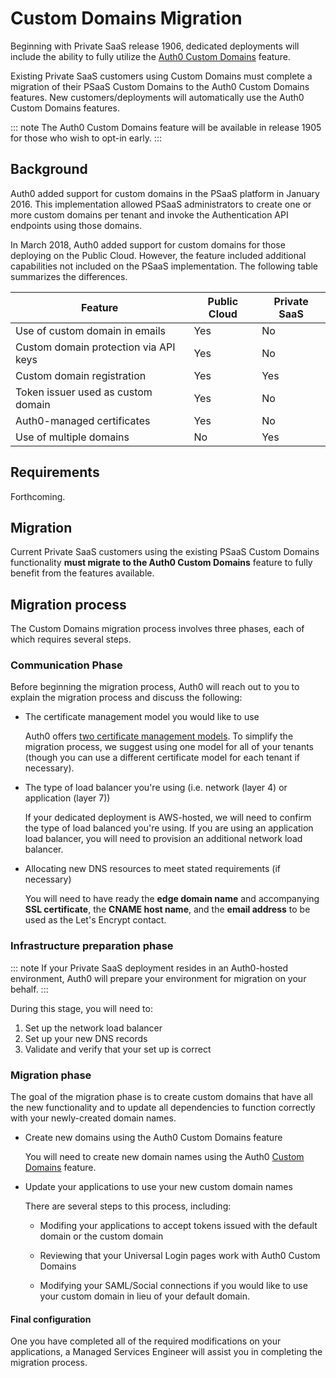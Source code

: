 # Custom Domains Migration

Beginning with Private SaaS release 1906, dedicated deployments will include the ability to fully utilize the [Auth0 Custom Domains](/custom-domains) feature.

Existing Private SaaS customers using Custom Domains must complete a migration of their PSaaS Custom Domains to the Auth0 Custom Domains features. New customers/deployments will automatically use the Auth0 Custom Domains features.

::: note
The Auth0 Custom Domains feature will be available in release 1905 for those who wish to opt-in early.
:::

## Background

Auth0 added support for custom domains in the PSaaS platform in January 2016. This implementation allowed PSaaS administrators to create one or more custom domains per tenant and invoke the Authentication API endpoints using those domains.

In March 2018, Auth0 added support for custom domains for those deploying on the Public Cloud. However, the feature included additional capabilities not included on the PSaaS implementation. The following table summarizes the differences.

| Feature | Public Cloud | Private SaaS |
| - | - | - |
| Use of custom domain in emails | Yes | No |
| Custom domain protection via API keys | Yes | No |
| Custom domain registration | Yes | Yes |
| Token issuer used as custom domain | Yes | No |
| Auth0-managed certificates | Yes | No |
| Use of multiple domains | No | Yes |

## Requirements

Forthcoming.

## Migration

Current Private SaaS customers using the existing PSaaS Custom Domains functionality **must migrate to the Auth0 Custom Domains** feature to fully benefit from the features available.

## Migration process

The Custom Domains migration process involves three phases, each of which requires several steps.

### Communication Phase

Before beginning the migration process, Auth0 will reach out to you to explain the migration process and discuss the following:

* The certificate management model you would like to use

  Auth0 offers [two certificate management models](/custom-domains/#certificate-management). To simplify the migration process, we suggest using one model for all of your tenants (though you can use a different certificate model for each tenant if necessary).

* The type of load balancer you're using (i.e. network (layer 4) or application (layer 7))

  If your dedicated deployment is AWS-hosted, we will need to confirm the type of load balanced you're using. If you are using an application load balancer, you will need to provision an additional network load balancer.

* Allocating new DNS resources to meet stated requirements (if necessary)

  You will need to have ready the **edge domain name** and accompanying **SSL certificate**, the **CNAME host name**, and the **email address** to be used as the Let's Encrypt contact.

### Infrastructure preparation phase

::: note
If your Private SaaS deployment resides in an Auth0-hosted environment, Auth0 will prepare your environment for migration on your behalf.
:::

During this stage, you will need to:

1. Set up the network load balancer
2. Set up your new DNS records
3. Validate and verify that your set up is correct

### Migration phase

The goal of the migration phase is to create custom domains that have all the new functionality and to update all dependencies to function correctly with your newly-created domain names.

* Create new domains using the Auth0 Custom Domains feature

  You will need to create new domain names using the Auth0 [Custom Domains](/custom-domains) feature.

* Update your applications to use your new custom domain names

    There are several steps to this process, including:

    * Modifing your applications to accept tokens issued with the default domain or the custom domain


    * Reviewing that your Universal Login pages work with Auth0 Custom Domains


    * Modifying your SAML/Social connections if you would like to use your custom domain in lieu of your default domain.

#### Final configuration

One you have completed all of the required modifications on your applications, a Managed Services Engineer will assist you in completing the migration process.